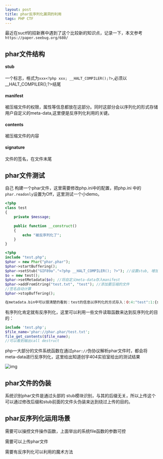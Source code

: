 ```yaml
---
layout: post
title: phar反序列化漏洞的利用
tags: PHP CTF
---
```


最近在suctf的招新赛中遇到了这个比较新的知识点，记录一下，本文参考`https://paper.seebug.org/680/`



## phar文件结构

#### stub

一个标志，格式为`xxx<?php xxx; __HALT_COMPILER();?>`,必须以__HALT_COMPILER();?>结尾

#### manifest

被压缩文件的权限，属性等信息都放在这部分。同时这部分会以序列化的形式存储用户自定义的meta-data,这里便是反序列化利用的关键。

#### contents

被压缩文件的内容

#### signature

文件的签名，在文件末尾

## phar文件测试

自己 构建一个phar文件，这里需要修改php.ini中的配置，把php.ini 中的`phar.readonly`设置为Off，这里测试一个小demo。

```php
<?php
class test
{
    private $message;
    
    public function __construct()
    {
        echo "被反序列化了";
    }
}
```

```php
<?php
include "test.php";
$phar = new Phar("phar.phar");
$phar->startBuffering();
$phar->setStub("GIF89a"."<?php __HALT_COMPILER(); ?>"); //设置stub, 增加gif文件头，伪造文件类型
$o = new test();
$phar->setMetadata($o); //将自定义meta-data存入manifest
$phar->addFromString("test.txt", "test"); //添加要压缩的文件
//签名自动计算
$phar->stopBuffering();
```

```php
在metadata.bin中可以很清楚的看到：test的信息以序列化的方式存入：O:4:"test":1:{s:13:" test message";N;}
```

有序列化肯定就有反序列化，这里可以利用一些文件读取函数来达到反序列化的目的：

```php
include 'test.php';
$file_name='phar://phar.phar/test.txt';
file_get_contents($file_name);
//可以看到输出call destruct
```

php一大部分的文件系统函数在通过`phar://`伪协议解析phar文件时，都会将meta-data进行反序列化，这里给出知道创宇404实验室给出的测试结果

![img](https://images.seebug.org/content/images/2018/08/17c4c630-b5f7-4e02-af48-160cd8fcf73a.png-w331s)

## phar文件的伪装

系统识别phar文件是通过头部的 stub模块识别，与其的后缀无关，所以上传这个可以通过修改后缀和stub前面的文件头伪装来达到绕过上传的目的。

## phar反序列化运用场景

需要可以操控文件操作函数，上面举出的系统file函数的参数可控

需要可以上传phar文件

需要有反序列化可以利用的魔术方法